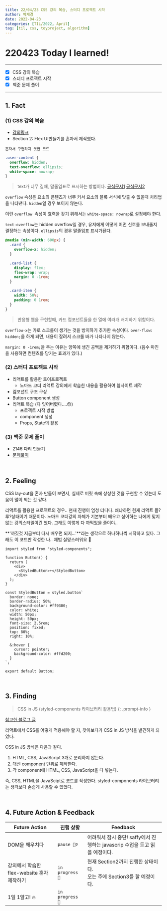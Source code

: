 ```yaml
---
title: 22/04/23 CSS 강의 복습, 스터디 프로젝트 시작
author: 박재경
date: 2022-04-23
categories: [TIL/2022, April]
tag: [til, css, toyproject, algorithm]
---
```


# 220423 Today I learned!

---

- [x]  CSS 강의 복습
- [x]  스터디 프로젝트 시작
- [x]  백준 문제 풀이

---

## 1. Fact 

### (1) CSS 강의 복습

- [강의링크](https://www.inflearn.com/course/css-flex-grid-%EC%A0%9C%EB%8C%80%EB%A1%9C-%EC%9D%B5%ED%9E%88%EA%B8%B0/dashboard)
- Section 2:  Flex UI만들기를 혼자서 제작했다.

`혼자서 구현하지 못한 코드`

```css
.user-content {
  overflow: hidden;
  text-overflow: ellipsis;
  white-space: nowrap;
}
```

> text가 너무 길때, 말줄임표로 표시하는 방법이다. [공식문서1](https://developer.mozilla.org/ko/docs/Web/CSS/overflow) [공식문서2](https://developer.mozilla.org/en-US/docs/Web/CSS/text-overflow)

`overflow` 속성은 요소의 콘텐츠가 너무 커서 요소의 블록 서식에 맞출 수 없을때 처리법을 나타낸다. `hidden`일 경우 보이지 않는다.

이런 `overflow `속성이 효력을 갖기 위해서는 `white-space: nowrap`로 설정해야 한다. 

`text-overflow`는 hidden overflow일 경우, 유저에게 어떻게 어떤 신호를 보내줄지 결정하는 속성이다. `ellipsis`의 경우 말줄임표 표시가된다. 



```css
@media (min-width: 600px) {
  .card {
    overflow-x: hidden;
  }

  .card-list {
    display: flex;
    flex-wrap: wrap;
    margin: 0 -1rem;
  }

  .card-item {
    width: 50%;
    padding: 0 1rem;
  }
}
```

> 반응형 웹을 구현할때, 카드 컴포넌트들을 한 열에 여러개 배치하기 위함이다.

`overflow-x`는 가로 스크롤이 생기는 것을 방지하기 추가한 속성이다. `over-flow: hidden;`을 하게 되면, 내용이 잘려서 스크롤 바가 나타나지 않는다. 

`margin: 0 -1rem;`을 주는 이유는 양쪽에 생긴 공백을 제거하기 위함이다. (음수 마진을 사용하면 컨텐츠를 당기는 효과가 있다.)




### (2) 스터디 프로젝트 시작

- 리액트를 활용한 토이프로젝트 
  - 노마드 코더 리액트 강의에서 학습한 내용을 활용하여 웹사이트 제작
- 컴포넌트 구조 구상
- Button component 생성
- 리액트 복습 (다 잊어버렸다....😓)
  - 프로젝트 시작 방법 
  - component 생성
  - Props, State의 활용 




### (3) 백준 문제 풀이

- 2146 다리 만들기
- [문제풀이](https://github.com/JaeKP/Study/tree/master/algorithm/1%EC%9D%BC1%EC%95%8C%EA%B3%A0/04%EC%9B%94/0423)

<br>

## 2. Feeling

CSS lay-out을 혼자 만들어 보면서, 실제로 머릿 속에 상상한 것을 구현할 수 있는데 도움이 많이 되는 것 같다. 

리액트를 활용한 프로젝트의 경우.. 현재 진행이 엄청 더디다. 왜냐하면 현재 리액트 몰?루?상태이기 때문이다. 노마드 코더강의 자체가 기본부터 배우고 싶어하는 나에게 맞지 않는 강의스타일이긴 했다. 그래도 이렇게 다 까먹었을 줄이야..

**'까짓것 지금부터 다시 배우면 되지...'**라는 생각으로 하나하나씩 시작하고 있다. 그래도 이 코드만 작성한 나.. 제법 실망스러워요 🥺

```react
import styled from "styled-components";

function Button() {
  return (
    <div>
      <StyledButton>+</StyledButton>
    </div>
  );
}

const StyledButton = styled.button`
  border: none;
  border-radius: 50%;
  background-color: #ff9300;
  color: white;
  width: 50px;
  height: 50px;
  font-size: 2.5rem;
  position: fixed;
  top: 80%;
  right: 10%;

  &:hover {
    cursor: pointer;
    background-color: #ffd200;
  }
`;

export default Button;
```

<br>

## 3. Finding 

> CSS in JS (styled-components 라이브러리 활용법) 
{: .prompt-info }

[참고한 블로그 글](https://www.daleseo.com/react-styled-components/)

리액트에서 CSS를 어떻게 적용해야 할 지, 찾아보다가 CSS in JS 방식을 발견하게 되었다.

CSS in JS 방식은 다음과 같다. 

1. HTML, CSS, JavaScript 3개로 분리하지 않는다.  
2. 대신 component 단위로 제작한다.  
3. 각 component에 HTML, CSS, JavaScript을 다 넣는다. 

즉, CSS, HTML을 JavaScipt로 코드를 작성한다.  styled-components 라이브러리는 생각보다 손쉽게 사용할 수 있었다. 

<br>

## 4. Future Action & Feedback

| Future Action                              | 진행 상황       | Feedback                                                     |
| ------------------------------------------ | --------------- | ------------------------------------------------------------ |
| DOM을 깨우치다                             | `pause 🤦‍♀️ `     | 어려워서 잠시 중단! saffy에서 진행하는 javascrip 수업을 듣고 읽을 예정이다. |
| 강의에서 학습한 flex-website 혼자 제작하기 | `in progress 🚀` | 현재 Section2까지 진행한 상태이다.<br />오는 주에 Section3를 할 예정이다. |
| 1일 1알고! 🔥                               | `in progress 🚀` |                                                              |

<br>
